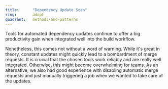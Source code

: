 ```yaml
---
title:      "Dependency Update Scan"
ring:       adopt
quadrant:   methods-and-patterns
---
```


Tools for automated dependency updates continue to offer a big productivity gain when integrated well into the build workflow.

Nonetheless, this comes not without a word of warning.
While it's great in theory, constant updates might quickly lead to a bombardment of merge requests.
It is crucial that the chosen tools work reliably and are really well integrated. Otherwise, this might become overwhelming for teams.
As an alternative, we also had good experience with disabling automatic merge requests and just manually triggering a job when we wanted to take care of the updates.
